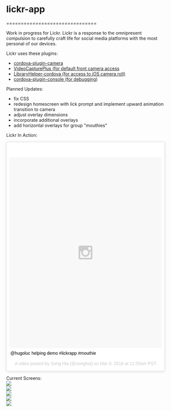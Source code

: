# lickr-app
===============================

Work in progress for Lickr.
Lickr is a response to the omnipresent compulsion to carefully craft life for social media platforms with the most personal of our devices.

Lickr uses these plugins:

<ul>
<li><a href="https://github.com/apache/cordova-plugin-camera">cordova-plugin-camera</a></li>
<li><a href="https://github.com/EddyVerbruggen/VideoCapturePlus-PhoneGap-Plugin">VideoCapturePlus (for default front camera access</a></li>
<li><a href="https://github.com/coryjthompson/LibraryHelper-cordova">LibraryHelper-cordova (for access to iOS camera roll)</a></li>
<li><a href="https://github.com/apache/cordova-plugin-console">cordova-plugin-console (for debugging)</a></li>
</ul>


Planned Updates:
<ul>
<li>fix CSS</li>
<li>redesign homescreen with lick prompt and implement upward animation transition to camera</li>
<li>adjust overlay dimensions</li>
<li>incorporate additional overlays</li>
<li>add horizontal overlays for group "mouthies"</li>
</ul></li>

Lickr In Action:
<blockquote class="instagram-media" data-instgrm-captioned data-instgrm-version="6" style=" background:#FFF; border:0; border-radius:3px; box-shadow:0 0 1px 0 rgba(0,0,0,0.5),0 1px 10px 0 rgba(0,0,0,0.15); margin: 1px; max-width:658px; padding:0; width:99.375%; width:-webkit-calc(100% - 2px); width:calc(100% - 2px);"><div style="padding:8px;"> <div style=" background:#F8F8F8; line-height:0; margin-top:40px; padding:62.421875% 0; text-align:center; width:100%;"> <div style=" background:url(data:image/png;base64,iVBORw0KGgoAAAANSUhEUgAAACwAAAAsCAMAAAApWqozAAAAGFBMVEUiIiI9PT0eHh4gIB4hIBkcHBwcHBwcHBydr+JQAAAACHRSTlMABA4YHyQsM5jtaMwAAADfSURBVDjL7ZVBEgMhCAQBAf//42xcNbpAqakcM0ftUmFAAIBE81IqBJdS3lS6zs3bIpB9WED3YYXFPmHRfT8sgyrCP1x8uEUxLMzNWElFOYCV6mHWWwMzdPEKHlhLw7NWJqkHc4uIZphavDzA2JPzUDsBZziNae2S6owH8xPmX8G7zzgKEOPUoYHvGz1TBCxMkd3kwNVbU0gKHkx+iZILf77IofhrY1nYFnB/lQPb79drWOyJVa/DAvg9B/rLB4cC+Nqgdz/TvBbBnr6GBReqn/nRmDgaQEej7WhonozjF+Y2I/fZou/qAAAAAElFTkSuQmCC); display:block; height:44px; margin:0 auto -44px; position:relative; top:-22px; width:44px;"></div></div> <p style=" margin:8px 0 0 0; padding:0 4px;"> <a href="https://www.instagram.com/p/BCtFwiYMmXF/" style=" color:#000; font-family:Arial,sans-serif; font-size:14px; font-style:normal; font-weight:normal; line-height:17px; text-decoration:none; word-wrap:break-word;" target="_blank">@hugoluc helping demo #lickrapp #mouthie</a></p> <p style=" color:#c9c8cd; font-family:Arial,sans-serif; font-size:14px; line-height:17px; margin-bottom:0; margin-top:8px; overflow:hidden; padding:8px 0 7px; text-align:center; text-overflow:ellipsis; white-space:nowrap;">A video posted by Song Hia (@songhia) on <time style=" font-family:Arial,sans-serif; font-size:14px; line-height:17px;" datetime="2016-03-08T19:55:10+00:00">Mar 8, 2016 at 11:55am PST</time></p></div></blockquote>
<script async defer src="//platform.instagram.com/en_US/embeds.js"></script>

Current Screens:
</br>
<img src="https://github.com/SongHia/lickr-app/blob/master/documentation/IMG_1076.jpg?raw=true">
</br>
<img src="https://github.com/SongHia/lickr-app/blob/master/documentation/IMG_1077.jpg?raw=true">
</br>
<img src="https://github.com/SongHia/lickr-app/blob/master/documentation/IMG_1078.jpg?raw=true">
</br>
<img src="https://github.com/SongHia/lickr-app/blob/master/documentation/IMG_1080.jpg?raw=true">
</br>
<img src="https://github.com/SongHia/lickr-app/blob/master/documentation/IMG_1081.jpg?raw=true">
</br>